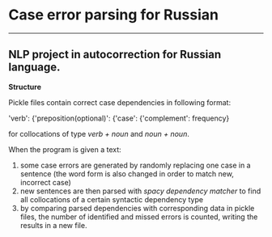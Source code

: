 # Case error parsing for Russian

---

## NLP project in autocorrection for Russian language.

**Structure**

Pickle files contain correct case dependencies in following format:

'verb': {'preposition(optional)': {'case': {'complement': frequency}

for collocations of type _verb + noun_ and _noun + noun_.

When the program is given a text:

1. some case errors are generated by randomly replacing one case in a sentence (the word form is also changed in order to match new, incorrect case)
2. new sentences are then parsed with _spacy dependency matcher_ to find all collocations of a certain syntactic dependency type
3. by comparing parsed dependencies with corresponding data in pickle files, the number of identified and missed errors is counted, writing the results in a new file.

